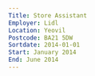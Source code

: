 ```yaml
---
Title: Store Assistant
Employer: Lidl
Location: Yeovil
Postcode: BA21 5DW
Sortdate: 2014-01-01
Start: January 2014
End: June 2014
---
```

